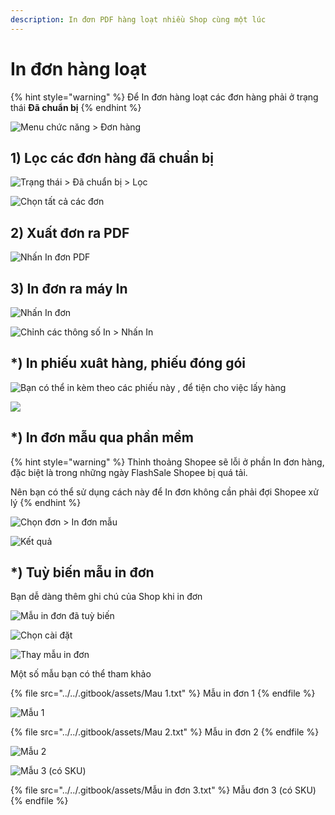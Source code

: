 ```yaml
---
description: In đơn PDF hàng loạt nhiều Shop cùng một lúc
---
```


# In đơn hàng loạt

{% hint style="warning" %}
Để In đơn hàng loạt các đơn hàng phải ở trạng thái **Đã chuẩn bị**
{% endhint %}

![Menu chức năng > Đơn hàng](<../../.gitbook/assets/image (53).png>)

## 1) Lọc các đơn hàng đã chuẩn bị

![Trạng thái > Đã chuẩn bị > Lọc](<../../.gitbook/assets/image (55).png>)

![Chọn tất cả các đơn](<../../.gitbook/assets/image (56).png>)

## 2) Xuất đơn ra PDF

![Nhấn In đơn PDF](<../../.gitbook/assets/image (57).png>)

## 3) In đơn ra máy In

![Nhấn In đơn](<../../.gitbook/assets/image (58).png>)

![Chỉnh các thông số In > Nhấn In](<../../.gitbook/assets/image (59).png>)

## \*) In phiếu xuât hàng, phiếu đóng gói

![Bạn có thể in kèm theo các phiếu này , để tiện cho việc lấy hàng](<../../.gitbook/assets/image (177).png>)

![](<../../.gitbook/assets/image (176).png>)

## \*) In đơn mẫu qua phần mềm

{% hint style="warning" %}
Thỉnh thoảng Shopee sẽ lỗi ở phần In đơn hàng, đặc biệt là trong những ngày FlashSale Shopee bị quá tải.

Nên bạn có thể sử dụng cách này để In đơn không cần phải đợi Shopee xử lý
{% endhint %}

![Chọn đơn > In đơn mẫu](<../../.gitbook/assets/image (60).png>)

![Kết quả](<../../.gitbook/assets/image (62).png>)

## \*) Tuỳ biến mẫu in đơn

Bạn dễ dàng thêm ghi chú của Shop khi in đơn

![Mẫu in đơn đã tuỳ biến](<../../.gitbook/assets/image (198).png>)

![Chọn cài đặt](<../../.gitbook/assets/image (199).png>)

![Thay mẫu in đơn](<../../.gitbook/assets/image (200).png>)

Một số mẫu bạn có thể tham khảo

{% file src="../../.gitbook/assets/Mau 1.txt" %}
Mẫu in đơn 1
{% endfile %}

![Mẫu 1](<../../.gitbook/assets/image (201).png>)

{% file src="../../.gitbook/assets/Mau 2.txt" %}
Mẫu in đơn 2
{% endfile %}

![Mẫu 2](<../../.gitbook/assets/image (202).png>)

![Mẫu 3 (có SKU)](<../../.gitbook/assets/image (221).png>)

{% file src="../../.gitbook/assets/Mẫu in đơn 3.txt" %}
Mẫu đơn 3 (có SKU)
{% endfile %}

